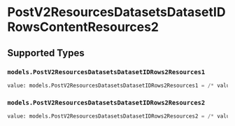# PostV2ResourcesDatasetsDatasetIDRowsContentResources2


## Supported Types

### `models.PostV2ResourcesDatasetsDatasetIDRows2Resources1`

```python
value: models.PostV2ResourcesDatasetsDatasetIDRows2Resources1 = /* values here */
```

### `models.PostV2ResourcesDatasetsDatasetIDRows2Resources2`

```python
value: models.PostV2ResourcesDatasetsDatasetIDRows2Resources2 = /* values here */
```

